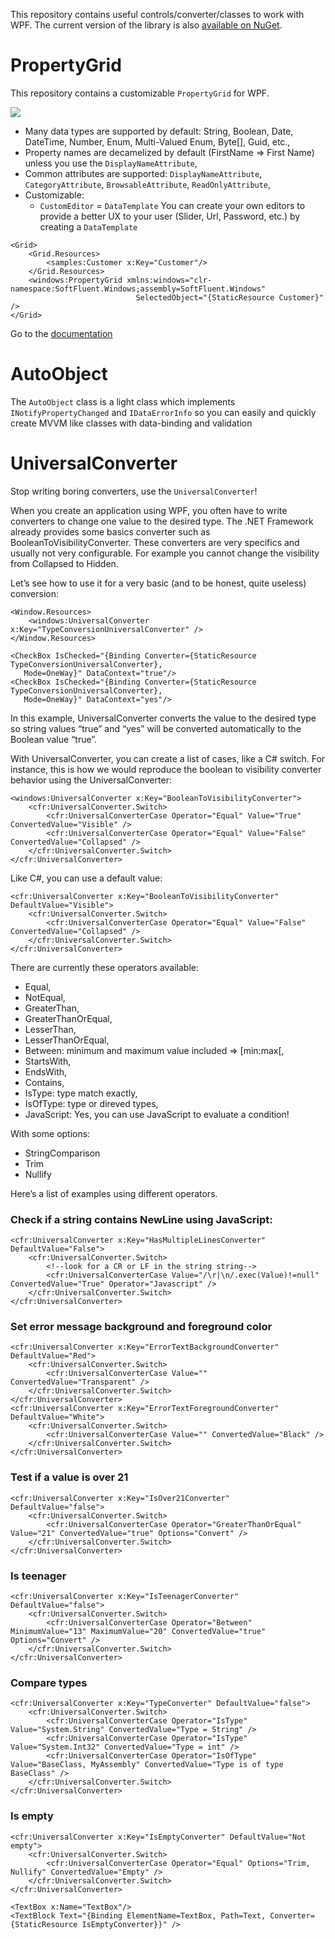 This repository contains useful controls/converter/classes to work with WPF. The current version of the library is also [available on NuGet](https://www.nuget.org/packages/SoftFluent.Windows/).

# PropertyGrid

This repository contains a customizable `PropertyGrid` for WPF. 

![](https://github.com/SoftFluent/SoftFluent.Windows/wiki/Images/Getting-Started-Result.png)

- Many data types are supported by default: String, Boolean, Date, DateTime, Number, Enum, Multi-Valued Enum, Byte[], Guid, etc.,
- Property names are decamelized by default (FirstName => First Name) unless you use the `DisplayNameAttribute`,
- Common attributes are supported: `DisplayNameAttribute`, `CategoryAttribute`, `BrowsableAttribute`, `ReadOnlyAttribute`,
- Customizable: 
    - `CustomEditor` = `DataTemplate` You can create your own editors to provide a better UX to your user (Slider, Url, Password, etc.) by creating a `DataTemplate`

````xaml
<Grid>
    <Grid.Resources>
        <samples:Customer x:Key="Customer"/>
    </Grid.Resources>
    <windows:PropertyGrid xmlns:windows="clr-namespace:SoftFluent.Windows;assembly=SoftFluent.Windows" 
                            SelectedObject="{StaticResource Customer}" />
</Grid>
````

Go to the [documentation](https://github.com/SoftFluent/SoftFluent.Windows/wiki)

# AutoObject

The `AutoObject` class is a light class which implements `INotifyPropertyChanged` and `IDataErrorInfo` so you can easily and quickly create MVVM like classes with data-binding and validation

# UniversalConverter

Stop writing boring converters, use the `UniversalConverter`!

When you create an application using WPF, you often have to write converters to change one value to the desired type.
The .NET Framework already provides some basics converter such as BooleanToVisibilityConverter.
These converters are very specifics and usually not very configurable.
For example you cannot change the visibility from Collapsed to Hidden.

Let’s see how to use it for a very basic (and to be honest, quite useless) conversion:


````xaml
<Window.Resources>
    <windows:UniversalConverter x:Key="TypeConversionUniversalConverter" />
</Window.Resources>
 
<CheckBox IsChecked="{Binding Converter={StaticResource TypeConversionUniversalConverter},
   Mode=OneWay}" DataContext="true"/>
<CheckBox IsChecked="{Binding Converter={StaticResource TypeConversionUniversalConverter}, 
   Mode=OneWay}" DataContext="yes"/>
````
In this example, UniversalConverter converts the value to the desired type so string values “true” and “yes” will be converted automatically to the Boolean value “true”.

With UniversalConverter, you can create a list of cases, like a C# switch. For instance, this is how we would reproduce the boolean to visibility converter behavior using the UniversalConverter:

````xaml
<windows:UniversalConverter x:Key="BooleanToVisibilityConverter">
    <cfr:UniversalConverter.Switch>
        <cfr:UniversalConverterCase Operator="Equal" Value="True" ConvertedValue="Visible" />
        <cfr:UniversalConverterCase Operator="Equal" Value="False" ConvertedValue="Collapsed" />
    </cfr:UniversalConverter.Switch>
</cfr:UniversalConverter>
````

Like C#, you can use a default value:

````xaml
<cfr:UniversalConverter x:Key="BooleanToVisibilityConverter" DefaultValue="Visible">
    <cfr:UniversalConverter.Switch>
        <cfr:UniversalConverterCase Operator="Equal" Value="False" ConvertedValue="Collapsed" />
    </cfr:UniversalConverter.Switch>
</cfr:UniversalConverter>
````

There are currently these operators available:

* Equal,
* NotEqual,
* GreaterThan,
* GreaterThanOrEqual,
* LesserThan,
* LesserThanOrEqual,
* Between: minimum and maximum value included => [min:max[,
* StartsWith,
* EndsWith,
* Contains,
* IsType: type match exactly,
* IsOfType: type or direved types,
* JavaScript: Yes, you can use JavaScript to evaluate a condition!

With some options:

* StringComparison
* Trim
* Nullify

Here’s a list of examples using different operators.

### Check if a string contains NewLine using JavaScript:

````xaml
<cfr:UniversalConverter x:Key="HasMultipleLinesConverter" DefaultValue="False">
    <cfr:UniversalConverter.Switch>
        <!--look for a CR or LF in the string string-->
        <cfr:UniversalConverterCase Value="/\r|\n/.exec(Value)!=null" ConvertedValue="True" Operator="Javascript" />
    </cfr:UniversalConverter.Switch>
</cfr:UniversalConverter>
````

### Set error message background and foreground color
````xaml
<cfr:UniversalConverter x:Key="ErrorTextBackgroundConverter" DefaultValue="Red">
    <cfr:UniversalConverter.Switch>
        <cfr:UniversalConverterCase Value="" ConvertedValue="Transparent" />
    </cfr:UniversalConverter.Switch>
</cfr:UniversalConverter>
<cfr:UniversalConverter x:Key="ErrorTextForegroundConverter" DefaultValue="White">
    <cfr:UniversalConverter.Switch>
        <cfr:UniversalConverterCase Value="" ConvertedValue="Black" />
    </cfr:UniversalConverter.Switch>
</cfr:UniversalConverter>
````
### Test if a value is over 21
````xaml
<cfr:UniversalConverter x:Key="IsOver21Converter" DefaultValue="false">
    <cfr:UniversalConverter.Switch>
        <cfr:UniversalConverterCase Operator="GreaterThanOrEqual" Value="21" ConvertedValue="true" Options="Convert" />
    </cfr:UniversalConverter.Switch>
</cfr:UniversalConverter>
````
### Is teenager
````xaml
<cfr:UniversalConverter x:Key="IsTeenagerConverter" DefaultValue="false">
    <cfr:UniversalConverter.Switch>
        <cfr:UniversalConverterCase Operator="Between" MinimumValue="13" MaximumValue="20" ConvertedValue="true" Options="Convert" />
    </cfr:UniversalConverter.Switch>
</cfr:UniversalConverter>
````
### Compare types
````xaml
<cfr:UniversalConverter x:Key="TypeConverter" DefaultValue="false">
    <cfr:UniversalConverter.Switch>
        <cfr:UniversalConverterCase Operator="IsType" Value="System.String" ConvertedValue="Type = String" />
        <cfr:UniversalConverterCase Operator="IsType" Value="System.Int32" ConvertedValue="Type = int" />
        <cfr:UniversalConverterCase Operator="IsOfType" Value="BaseClass, MyAssembly" ConvertedValue="Type is of type BaseClass" />
    </cfr:UniversalConverter.Switch>
</cfr:UniversalConverter>
````
### Is empty
````xaml
<cfr:UniversalConverter x:Key="IsEmptyConverter" DefaultValue="Not empty">
    <cfr:UniversalConverter.Switch>
        <cfr:UniversalConverterCase Operator="Equal" Options="Trim, Nullify" ConvertedValue="Empty" />
    </cfr:UniversalConverter.Switch>
</cfr:UniversalConverter>
 
<TextBox x:Name="TextBox"/>
<TextBlock Text="{Binding ElementName=TextBox, Path=Text, Converter={StaticResource IsEmptyConverter}}" />
````
